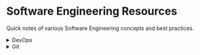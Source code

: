 # Software Engineering Resources
Quick notes of various Software Engineering concepts and best practices.

<details>
    <summary>DevOps</summary>

| File | Description |
|-|-|
| [DevOps for Noobs](https://github.com/akormous/software-engineering-resources/blob/main/DevOps/DevOps%20for%20Noobs.pdf) | A beginner's guide to various DevOps terminologies and concepts. DevOps pillars, CI/CD, Deployment Strategies, Service Discovery, Application Performance Management |
| [Jenkins for Noobs](https://github.com/akormous/software-engineering-resources/blob/main/DevOps) | A beginner's guide to Jenkins tool |
</details>

<details>
    <summary>Git</summary>

| File | Description |
|-|-|
| [Git cheat sheet](https://github.com/akormous/software-engineering-resources/blob/main/Git/Git%20cheat%20sheet.pdf) | Quick cheat sheet of basic Git commands |
| [Advanced Git](https://github.com/akormous/software-engineering-resources/blob/main/Git/Advanced%20Git.pdf) | Interactive Rebase, Cherry Picking, Reflog, Submodules, Search and Find |
| [Version Control Guidelines](https://github.com/akormous/software-engineering-resources/blob/main/Git/Version%20Control%20Guidelines.pdf) | Commit and Pull Request guidelines and best practices |
</details>

